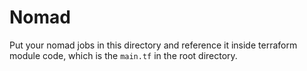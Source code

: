 # Nomad
Put your nomad jobs in this directory and reference it inside terraform module code, which is the `main.tf` in the root directory.
